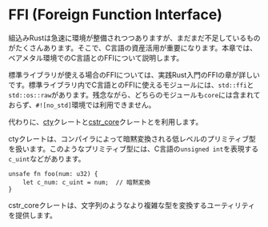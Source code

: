 # FFI (Foreign Function Interface)

組込みRustは急速に環境が整備されつつありますが、まだまだ不足しているものがたくさんあります。そこで、C言語の資産活用が重要になります。本章では、ベアメタル環境でのC言語とのFFIについて説明します。

標準ライブラリが使える場合のFFIについては、実践Rust入門のFFIの章が詳しいです。標準ライブラリ内でC言語とのFFIに使えるモジュールには、`std::ffi`と`std::os::raw`があります。残念ながら、どちらのモジュールも`core`には含まれておらず、`#![no_std]`環境では利用できません。

代わりに、[cty]クレートと[cstr_core]クレートとを利用します。

[cstr_core]: https://crates.io/crates/cstr_core
[cty]: https://crates.io/crates/cty

ctyクレートは、コンパイラによって暗黙変換される低レベルのプリミティブ型を扱います。このようなプリミティブ型には、C言語の`unsigned int`を表現する`c_uint`などがあります。

```rust,ignore
unsafe fn foo(num: u32) {
    let c_num: c_uint = num;  // 暗黙変換
}
```

cstr_coreクレートは、文字列のようなより複雑な型を変換するユーティリティを提供します。